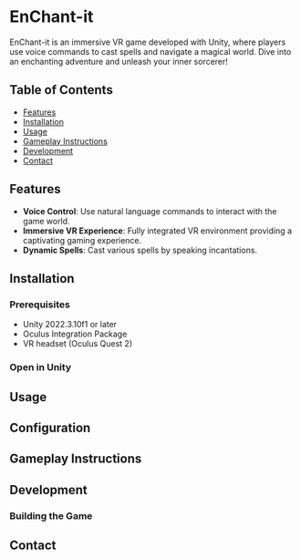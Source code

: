 # EnChant-it

EnChant-it is an immersive VR game developed with Unity, where players use voice commands to cast spells and navigate a magical world. Dive into an enchanting adventure and unleash your inner sorcerer!

## Table of Contents
- [Features](#features)
- [Installation](#installation)
- [Usage](#usage)
- [Gameplay Instructions](#gameplay-instructions)
- [Development](#development)
- [Contact](#contact)

## Features
- **Voice Control**: Use natural language commands to interact with the game world.
- **Immersive VR Experience**: Fully integrated VR environment providing a captivating gaming experience.
- **Dynamic Spells**: Cast various spells by speaking incantations.

## Installation

### Prerequisites
- Unity 2022.3.10f1 or later
- Oculus Integration Package
- VR headset (Oculus Quest 2)

### Open in Unity

## Usage

## Configuration

## Gameplay Instructions

## Development

### Building the Game

## Contact
